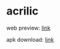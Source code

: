 # acrilic

web preview: [link](https://abhay2133.github.io/acrilic)

apk download: [link](https://abhay2133.github.io/acrilic/Acrilic.apk)
